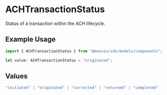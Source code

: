 # ACHTransactionStatus

Status of a transaction within the ACH lifecycle.

## Example Usage

```typescript
import { ACHTransactionStatus } from "@moovio/sdk/models/components";

let value: ACHTransactionStatus = "originated";
```

## Values

```typescript
"initiated" | "originated" | "corrected" | "returned" | "completed"
```